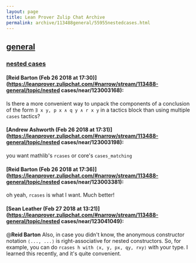```yaml
---
layout: page
title: Lean Prover Zulip Chat Archive 
permalink: archive/113488general/55955nestedcases.html
---
```


## [general](index.html)
### [nested cases](55955nestedcases.html)

#### [Reid Barton (Feb 26 2018 at 17:30)](https://leanprover.zulipchat.com/#narrow/stream/113488-general/topic/nested cases/near/123003168):
Is there a more convenient way to unpack the components of a conclusion of the form `∃ x y, p x ∧ q y ∧ r x y` in a tactics block than using multiple `cases` tactics?

#### [Andrew Ashworth (Feb 26 2018 at 17:31)](https://leanprover.zulipchat.com/#narrow/stream/113488-general/topic/nested cases/near/123003198):
you want mathlib's `rcases` or core's `cases_matching`

#### [Reid Barton (Feb 26 2018 at 17:36)](https://leanprover.zulipchat.com/#narrow/stream/113488-general/topic/nested cases/near/123003381):
oh yeah, `rcases` is what I want. Much better!

#### [Sean Leather (Feb 27 2018 at 13:21)](https://leanprover.zulipchat.com/#narrow/stream/113488-general/topic/nested cases/near/123041049):
@**Reid Barton** Also, in case you didn't know, the anonymous constructor notation `⟨..., ...⟩` is right-associative for nested constructors. So, for example, you can do `rcases h with ⟨x, y, px, qy, rxy⟩` with your type. I learned this recently, and it's quite convenient.

